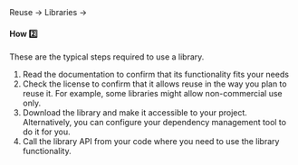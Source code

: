 <link rel="stylesheet" href="{{baseUrl}}/css/textbook.css">

<div class="website-content">

<div id="path">Reuse &rarr; Libraries &rarr;</div>

<div id="title">

#### How :two:

</div>

<div id="body">

These are the typical steps required to use a library.

1. Read the documentation to confirm that its functionality fits your needs
2. Check the license to confirm that it allows reuse in the way you plan to reuse it. For example, some libraries might allow non-commercial use only.
3. Download the library and make it accessible to your project. Alternatively, you can configure your dependency management tool to do it for you.
4. Call the library API from your code where you need to use the library functionality.

</div>

<div id="extras">
<div>

</div>
